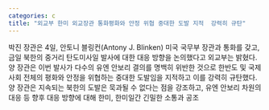 ```yaml
---
categories: c
title: "외교부 한미 외교장관 통화평화와 안정 위협 중대한 도발 지적  강력히 규탄"
---
```

박진 장관은 4일, 안토니 블링컨(Antony J. Blinken) 미국 국무부 장관과 통화를 갖고, 금일 북한의 중거리 탄도미사일 발사에 대한 대응 방향을 논의했다고 외교부는 밝혔다.																양 장관은 이번 발사가 다수의 유엔 안보리 결의를 명백히 위반한 것으로 한반도 및 국제사회 전체의 평화와 안정을 위협하는 중대한 도발임을 지적하고 이를 강력히 규탄했다. 양 장관은 지속되는 북한의 도발은 묵과될 수 없다는 점을 강조하고, 유엔 안보리 차원의 대응 등 향후 대응 방향에 대해 한미, 한미일간 긴밀한 소통과 공조
